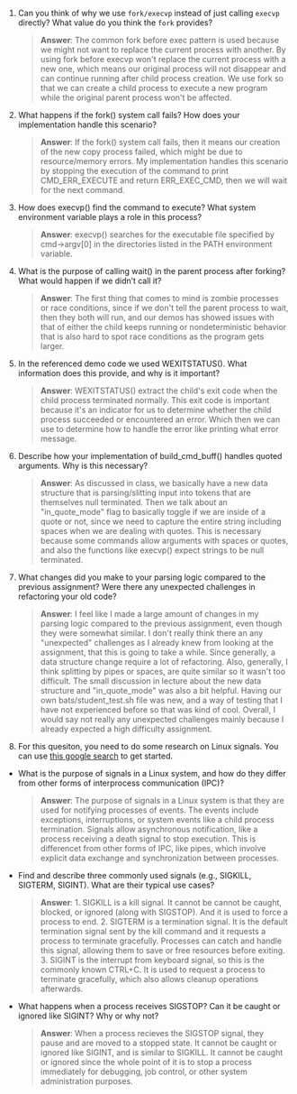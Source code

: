 1. Can you think of why we use `fork/execvp` instead of just calling `execvp` directly? What value do you think the `fork` provides?

    > **Answer**:  The common fork before exec pattern is used because we might not want to replace the current process with another. By using fork before execvp won't replace the current process with a new one, which means our original process will not disappear and can continue running after child process creation. We use fork so that we can create a child process to execute a new program while the original parent process won't be affected. 

2. What happens if the fork() system call fails? How does your implementation handle this scenario?

    > **Answer**:  If the fork() system call fails, then it means our creation of the new copy process failed, which might be due to resource/memory errors. My implementation handles this scenario by stopping the execution of the command to print CMD_ERR_EXECUTE and return ERR_EXEC_CMD, then we will wait for the next command.

3. How does execvp() find the command to execute? What system environment variable plays a role in this process?

    > **Answer**:  execvp() searches for the executable file specified by cmd->argv[0] in the directories listed in the PATH environment variable.

4. What is the purpose of calling wait() in the parent process after forking? What would happen if we didn’t call it?

    > **Answer**:  The first thing that comes to mind is zombie processes or race conditions, since if we don't tell the parent process to wait, then they both will run, and our demos has showed issues with that of either the child keeps running or nondeterministic behavior that is also hard to spot race conditions as the program gets larger. 
    
5. In the referenced demo code we used WEXITSTATUS(). What information does this provide, and why is it important?

    > **Answer**:  WEXITSTATUS() extract the child's exit code when the child process terminated normally. This exit code is important because it's an indicator for us to determine whether the child process succeeded or encountered an error. Which then we can use to determine how to handle the error like printing what error message.

6. Describe how your implementation of build_cmd_buff() handles quoted arguments. Why is this necessary?

    > **Answer**:  As discussed in class, we basically have a new data structure that is parsing/slitting input into tokens that are themselves null terminated. Then we talk about an "in_quote_mode" flag to basically toggle if we are inside of a quote or not, since we need to capture the entire string including spaces when we are dealing with quotes. This is necessary because some commands allow arguments with spaces or quotes, and also the functions like execvp() expect strings to be null terminated.

7. What changes did you make to your parsing logic compared to the previous assignment? Were there any unexpected challenges in refactoring your old code?

    > **Answer**:  I feel like I made a large amount of changes in my parsing logic compared to the previous assignment, even though they were somewhat similar. I don't really think there an any "unexpected" challenges as I already knew from looking at the assignment, that this is going to take a while. Since generally, a data structure change require a lot of refactoring. Also, generally, I think splitting by pipes or spaces, are quite similar so it wasn't too difficult. The small discussion in lecture about the new data structure and "in_quote_mode" was also a bit helpful. Having our own bats/student_test.sh file was new, and a way of testing that I have not experienced before so that was kind of cool. Overall, I would say not really any unexpected challenges mainly because I already expected a high difficulty assignment. 

8. For this quesiton, you need to do some research on Linux signals. You can use [this google search](https://www.google.com/search?q=Linux+signals+overview+site%3Aman7.org+OR+site%3Alinux.die.net+OR+site%3Atldp.org&oq=Linux+signals+overview+site%3Aman7.org+OR+site%3Alinux.die.net+OR+site%3Atldp.org&gs_lcrp=EgZjaHJvbWUyBggAEEUYOdIBBzc2MGowajeoAgCwAgA&sourceid=chrome&ie=UTF-8) to get started.

- What is the purpose of signals in a Linux system, and how do they differ from other forms of interprocess communication (IPC)?

    > **Answer**:  The purpose of signals in a Linux system is that they are used for notifying processes of events. The events include exceptions, interruptions, or system events like a child process termination. Signals allow asynchronous notification, like a process receiving a death signal to stop execution. This is differencet from other forms of IPC, like pipes, which involve explicit data exchange and synchronization between processes. 

- Find and describe three commonly used signals (e.g., SIGKILL, SIGTERM, SIGINT). What are their typical use cases?

    > **Answer**:  1. SIGKILL is a kill signal. It cannot be cannot be caught, blocked, or ignored (along with SIGSTOP). And it is used to force a process to end. 2. SIGTERM is a termination signal. It is the default termination signal sent by the kill command and it requests a process to terminate gracefully. Processes can catch and handle this signal, allowing them to save or free resources before exiting. 3. SIGINT is the interrupt from keyboard signal, so this is the commonly known CTRL+C. It is used to request a process to terminate gracefully, which also allows cleanup operations afterwards.

- What happens when a process receives SIGSTOP? Can it be caught or ignored like SIGINT? Why or why not?

    > **Answer**:  When a process recieves the SIGSTOP signal, they pause and are moved to a stopped state. It cannot be caught or ignored like SIGINT, and is similar to SIGKILL. It cannot be caught or ignored since the whole point of it is to stop a process immediately for debugging, job control, or other system administration purposes.   
    